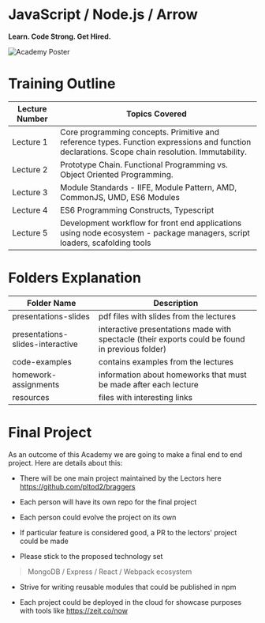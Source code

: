 # JavaScript / Node.js / Arrow

**Learn. Code Strong. Get Hired.**

![Academy Poster](assets/images/academy.jpg)


# Training Outline

Lecture Number | Topics Covered
-------------- | --------------
Lecture 1      | Core programming concepts. Primitive and reference types. Function expressions and function declarations. Scope chain resolution. Immutability.
Lecture 2      | Prototype Chain. Functional Programming vs. Object Oriented Programming.
Lecture 3      | Module Standards - IIFE, Module Pattern, AMD, CommonJS, UMD, ES6 Modules
Lecture 4      | ES6 Programming Constructs, Typescript
Lecture 5      | Development workflow for front end applications using node ecosystem - package managers, script loaders, scafolding tools

# Folders Explanation

Folder Name                      | Description
-------------------------------- | --------------
presentations-slides             | pdf files with slides from the lectures
presentations-slides-interactive | interactive presentations made with spectacle (their exports could be found in previous folder)
code-examples                    | contains examples from the lectures
homework-assignments             | information about homeworks that must be made after each lecture
resources                        | files with interesting links

# Final Project

As an outcome of this Academy we are going to make a final end to end project. Here are details about this:

* There will be one main project maintained by the Lectors here https://github.com/pltod2/braggers

* Each person will have its own repo for the final project

* Each person could evolve the project on its own

* If particular feature is considered good, a PR to the lectors' project could be made

* Please stick to the proposed technology set

> MongoDB / Express / React / Webpack ecosystem

* Strive for writing reusable modules that could be published in npm

* Each project could be deployed in the cloud for showcase purposes with tools like https://zeit.co/now

